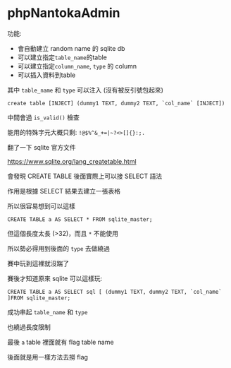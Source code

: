 # phpNantokaAdmin

功能: 

- 會自動建立 random name 的 sqlite db
- 可以建立指定`table_name`的table
- 可以建立指定`column_name`, `type` 的 column
- 可以插入資料到table


其中 `table_name` 和 `type` 可以注入 (沒有被反引號包起來)

```
create table [INJECT] (dummy1 TEXT, dummy2 TEXT, `col_name` [INJECT])
```

中間會過 `is_valid()` 檢查

能用的特殊字元大概只剩: `!@$%^&_+=|~?<>[]{}:;.`

翻了一下 sqlite 官方文件

https://www.sqlite.org/lang_createtable.html

會發現 CREATE TABLE 後面實際上可以接 SELECT 語法

作用是根據 SELECT 結果去建立一張表格

所以很容易想到可以這樣

`CREATE TABLE a AS SELECT * FROM sqlite_master;`

但這個長度太長 (>32)，而且 `*` 不能使用

所以勢必得用到後面的 `type` 去做繞過

賽中玩到這裡就沒踹了

賽後才知道原來 sqlite 可以這樣玩:

```
CREATE TABLE a AS SELECT sql [ (dummy1 TEXT, dummy2 TEXT, `col_name` ]FROM sqlite_master;
```

成功串起 `table_name` 和 `type`

也繞過長度限制

最後 `a` table 裡面就有 flag table name

後面就是用一樣方法去撈 flag
